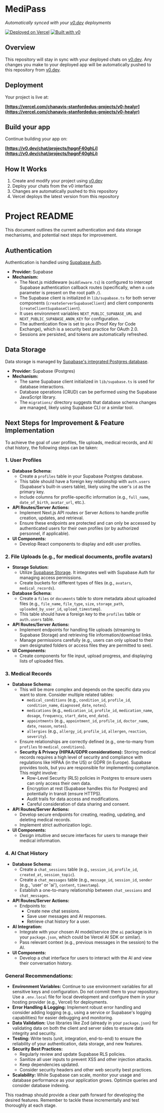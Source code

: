 # MediPass

*Automatically synced with your [v0.dev](https://v0.dev) deployments*

[![Deployed on Vercel](https://img.shields.io/badge/Deployed%20on-Vercel-black?style=for-the-badge&logo=vercel)](https://vercel.com/chanavis-stanfordedus-projects/v0-healyr)
[![Built with v0](https://img.shields.io/badge/Built%20with-v0.dev-black?style=for-the-badge)](https://v0.dev/chat/projects/hpgnF40ghLi)

## Overview

This repository will stay in sync with your deployed chats on [v0.dev](https://v0.dev).
Any changes you make to your deployed app will be automatically pushed to this repository from [v0.dev](https://v0.dev).

## Deployment

Your project is live at:

**[https://vercel.com/chanavis-stanfordedus-projects/v0-healyr](https://vercel.com/chanavis-stanfordedus-projects/v0-healyr)**

## Build your app

Continue building your app on:

**[https://v0.dev/chat/projects/hpgnF40ghLi](https://v0.dev/chat/projects/hpgnF40ghLi)**

## How It Works

1. Create and modify your project using [v0.dev](https://v0.dev)
2. Deploy your chats from the v0 interface
3. Changes are automatically pushed to this repository
4. Vercel deploys the latest version from this repository

# Project README

This document outlines the current authentication and data storage mechanisms, and potential next steps for improvement.

## Authentication

Authentication is handled using [Supabase Auth](https://supabase.com/docs/guides/auth).

-   **Provider:** Supabase
-   **Mechanism:**
    -   The Next.js middleware (`middleware.ts`) is configured to intercept Supabase authentication callback routes (specifically, when a `code` parameter is present on the root path `/`).
    -   The Supabase client is initialized in `lib/supabase.ts` for both server components (`createServerSupabaseClient`) and client components (`createClientSupabaseClient`).
    -   It uses environment variables `NEXT_PUBLIC_SUPABASE_URL` and `NEXT_PUBLIC_SUPABASE_ANON_KEY` for configuration.
    -   The authentication flow is set to `pkce` (Proof Key for Code Exchange), which is a security best practice for OAuth 2.0.
    -   Sessions are persisted, and tokens are automatically refreshed.

## Data Storage

Data storage is managed by [Supabase's integrated Postgres database](https://supabase.com/docs/guides/database).

-   **Provider:** Supabase (Postgres)
-   **Mechanism:**
    -   The same Supabase client initialized in `lib/supabase.ts` is used for database interactions.
    -   Database operations (CRUD) can be performed using the Supabase JavaScript library.
    -   The `migrations/` directory suggests that database schema changes are managed, likely using Supabase CLI or a similar tool.

## Next Steps for Improvement & Feature Implementation

To achieve the goal of user profiles, file uploads, medical records, and AI chat history, the following steps can be taken:

### 1. User Profiles

*   **Database Schema:**
    *   Create a `profiles` table in your Supabase Postgres database.
    *   This table should have a foreign key relationship with `auth.users` (Supabase's built-in users table), likely using the user's `id` as the primary key.
    *   Include columns for profile-specific information (e.g., `full_name`, `date_of_birth`, `avatar_url`, etc.).
*   **API Routes/Server Actions:**
    *   Implement Next.js API routes or Server Actions to handle profile creation, updates, and retrieval.
    *   Ensure these endpoints are protected and can only be accessed by authenticated users for their own profiles (or by authorized personnel, if applicable).
*   **UI Components:**
    *   Develop React components to display and edit user profiles.

### 2. File Uploads (e.g., for medical documents, profile avatars)

*   **Storage Solution:**
    *   Utilize [Supabase Storage](https://supabase.com/docs/guides/storage). It integrates well with Supabase Auth for managing access permissions.
    *   Create buckets for different types of files (e.g., `avatars`, `medical_records`).
*   **Database Schema:**
    *   Create a `files` or `documents` table to store metadata about uploaded files (e.g., `file_name`, `file_type`, `size`, `storage_path`, `uploaded_by_user_id`, `upload_timestamp`).
    *   This table should have a foreign key to the `profiles` table or `auth.users` table.
*   **API Routes/Server Actions:**
    *   Implement endpoints for handling file uploads (streaming to Supabase Storage) and retrieving file information/download links.
    *   Manage permissions carefully (e.g., users can only upload to their own designated folders or access files they are permitted to see).
*   **UI Components:**
    *   Create components for file input, upload progress, and displaying lists of uploaded files.

### 3. Medical Records

*   **Database Schema:**
    *   This will be more complex and depends on the specific data you want to store. Consider multiple related tables:
        *   `medical_conditions` (e.g., `condition_id`, `profile_id`, `condition_name`, `diagnosed_date`, `notes`).
        *   `medications` (e.g., `medication_id`, `profile_id`, `medication_name`, `dosage`, `frequency`, `start_date`, `end_date`).
        *   `appointments` (e.g., `appointment_id`, `profile_id`, `doctor_name`, `date`, `reason`, `notes`).
        *   `allergies` (e.g., `allergy_id`, `profile_id`, `allergen`, `reaction`, `severity`).
    *   Ensure relationships are correctly defined (e.g., one-to-many from `profiles` to `medical_conditions`).
    *   **Security & Privacy (HIPAA/GDPR considerations):** Storing medical records requires a high level of security and compliance with regulations like HIPAA (in the US) or GDPR (in Europe). Supabase provides tools, but you are responsible for implementing compliance. This might involve:
        *   Row-Level Security (RLS) policies in Postgres to ensure users can only access their own data.
        *   Encryption at rest (Supabase handles this for Postgres) and potentially in transit (ensure HTTPS).
        *   Audit trails for data access and modifications.
        *   Careful consideration of data sharing and consent.
*   **API Routes/Server Actions:**
    *   Develop secure endpoints for creating, reading, updating, and deleting medical records.
    *   Implement strict authorization logic.
*   **UI Components:**
    *   Design intuitive and secure interfaces for users to manage their medical information.

### 4. AI Chat History

*   **Database Schema:**
    *   Create a `chat_sessions` table (e.g., `session_id`, `profile_id`, `created_at`, `session_topic`).
    *   Create a `chat_messages` table (e.g., `message_id`, `session_id`, `sender` (e.g., 'user' or 'ai'), `content`, `timestamp`).
    *   Establish a one-to-many relationship between `chat_sessions` and `chat_messages`.
*   **API Routes/Server Actions:**
    *   Endpoints to:
        *   Create new chat sessions.
        *   Save user messages and AI responses.
        *   Retrieve chat history for a user.
*   **AI Integration:**
    *   Integrate with your chosen AI model/service (the `ai` package is in your `package.json`, which could be Vercel AI SDK or similar).
    *   Pass relevant context (e.g., previous messages in the session) to the AI.
*   **UI Components:**
    *   Develop a chat interface for users to interact with the AI and view their conversation history.

### General Recommendations:

*   **Environment Variables:** Continue to use environment variables for all sensitive keys and configuration. Do not commit them to your repository. Use a `.env.local` file for local development and configure them in your hosting provider (e.g., Vercel) for deployments.
*   **Error Handling & Logging:** Implement robust error handling and consider adding logging (e.g., using a service or Supabase's logging capabilities) for easier debugging and monitoring.
*   **Data Validation:** Use libraries like Zod (already in your `package.json`) for validating data on both the client and server sides to ensure data integrity and security.
*   **Testing:** Write tests (unit, integration, end-to-end) to ensure the reliability of your authentication, data storage, and new features.
*   **Security Best Practices:**
    *   Regularly review and update Supabase RLS policies.
    *   Sanitize all user inputs to prevent XSS and other injection attacks.
    *   Keep dependencies updated.
    *   Consider security headers and other web security best practices.
*   **Scalability:** While Supabase can scale, monitor your usage and database performance as your application grows. Optimize queries and consider database indexing.

This roadmap should provide a clear path forward for developing the desired features. Remember to tackle these incrementally and test thoroughly at each stage.